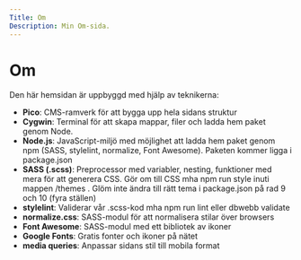 ```yaml
---
Title: Om
Description: Min Om-sida.
---
```


# Om

Den här hemsidan är uppbyggd med hjälp av teknikerna:
- **Pico**: CMS-ramverk för att bygga upp hela sidans struktur
- **Cygwin**: Terminal för att skapa mappar, filer och ladda hem paket genom Node.
- **Node.js**: JavaScript-miljö med möjlighet att ladda hem paket genom npm (SASS, stylelint, normalize, Font Awesome). Paketen kommer ligga i package.json
- **SASS (.scss)**: Preprocessor med variabler, nesting, funktioner med mera för att generera CSS. Gör om till CSS mha npm run style inuti mappen /themes . Glöm inte ändra till rätt tema i package.json på rad 9 och 10 (fyra ställen)
- **stylelint**: Validerar vår .scss-kod mha npm run lint eller dbwebb validate
- **normalize.css**: SASS-modul för att normalisera stilar över browsers
- **Font Awesome**: SASS-modul med ett bibliotek av ikoner
- **Google Fonts**: Gratis fonter och ikoner på nätet
- **media queries**: Anpassar sidans stil till mobila format
